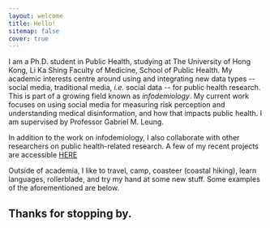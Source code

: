 ```yaml
---
layout: welcome
title: Hello!
sitemap: false
cover: true
---
```


I am a Ph.D. student in Public Health, studying at The University of Hong Kong, Li Ka Shing Faculty of Medicine, School of Public Health. My academic interests centre around using and integrating new data types -- social media, traditional media, <i>i.e.</i> social data -- for public health research. This is part of a growing field known as <i>infodemiology</i>. My current work focuses on using social media for measuring risk perception and understanding medical disinformation, and how that impacts public health. I am supervised by Professor Gabriel M. Leung. 
<p>
In addition to the work on infodemiology, I also collaborate with other researchers on public health-related research. A few of my recent projects are accessible 
<a href="https://jdcyin.github.io/academia/"> HERE </a>
<p>
Outside of academia, I like to travel, camp, coasteer (coastal hiking), learn languages, rollerblade, and try my hand at some new stuff. Some examples of the aforementioned are below.

<!--projects-->


<h2>Thanks for stopping by.</h2>